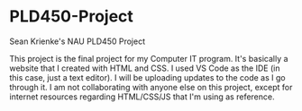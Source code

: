 # PLD450-Project
Sean Krienke's NAU PLD450 Project 

This project is the final project for my Computer IT program. It's basically a website that I created with HTML and CSS. I used VS Code as the IDE (in this case, just a text editor).
I will be uploading updates to the code as I go through it. I am not collaborating with anyone else on this project, except for internet resources regarding HTML/CSS/JS that 
I'm using as reference. 
